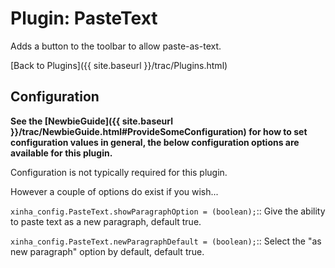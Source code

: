 # Plugin: PasteText

Adds a button to the toolbar to allow paste-as-text.

[Back to Plugins]({{ site.baseurl }}/trac/Plugins.html)



## Configuration

**See the [NewbieGuide]({{ site.baseurl }}/trac/NewbieGuide.html#ProvideSomeConfiguration) for how to set configuration values in general, the below configuration options are available for this plugin.**

Configuration is not typically required for this plugin.

However a couple of options do exist if you wish...

  `xinha_config.PasteText.showParagraphOption = (boolean);`::
    Give the ability to paste text as a new paragraph, default true.

  `xinha_config.PasteText.newParagraphDefault = (boolean);`::
    Select the "as new paragraph" option by default, default true.
